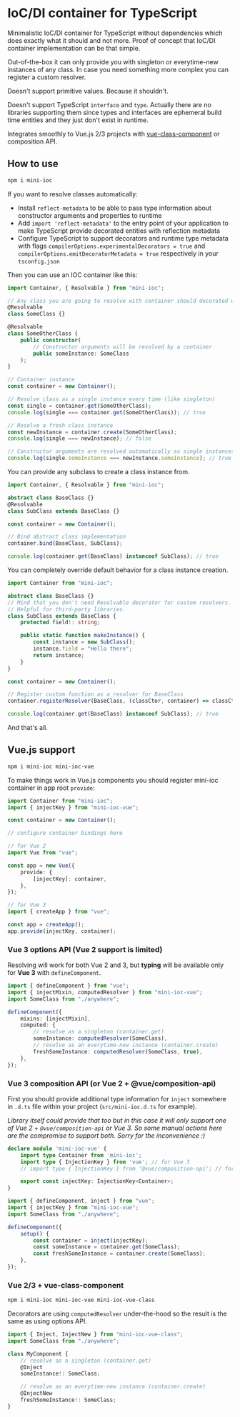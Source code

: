 # IoC/DI container for TypeScript

Minimalistic IoC/DI container for TypeScript without dependencies which does exactly what it should and not more. Proof of concept that IoC/DI container implementation can be that simple.

Out-of-the-box it can only provide you with singleton or everytime-new instances of any class. In case you need something more complex you can register a custom resolver.

Doesn't support primitive values. Because it shouldn't.

Doesn't support TypeScript `interface` and `type`. Actually there are no libraries supporting them since types and interfaces are ephemeral build time entities and they just don't exist in runtime.

Integrates smoothly to Vue.js 2/3 projects with [vue-class-component](https://github.com/vuejs/vue-class-component) or composition API.

## How to use

```bash
npm i mini-ioc
```

If you want to resolve classes automatically:

-   Install `reflect-metadata` to be able to pass type information about constructor arguments and properties to runtime
-   Add `import 'reflect-metadata'` to the entry point of your application to make TypeScript provide decorated entities with reflection metadata
-   Configure TypeScript to support decorators and runtime type metadata with flags `compilerOptions.experimentalDecorators = true` and `compilerOptions.emitDecoratorMetadata = true` respectively in your `tsconfig.json`

Then you can use an IOC container like this:

```typescript
import Container, { Resolvable } from "mini-ioc";

// Any class you are going to resolve with container should decorated with Resolvable
@Resolvable
class SomeClass {}

@Resolvable
class SomeOtherClass {
	public constructor(
		// Constructor arguments will be resolved by a container
		public someInstance: SomeClass
	);
}

// Container instance
const container = new Container();

// Resolve class as a single instance every time (like singleton)
const single = container.get(SomeOtherClass);
console.log(single === container.get(SomeOtherClass)); // true

// Resolve a fresh class instance
const newInstance = container.create(SomeOtherClass);
console.log(single === newInstance); // false

// Constructor arguments are resolved automatically as single instances with container.get
console.log(single.someInstance === newInstance.someInstance); // true
```

You can provide any subclass to create a class instance from.

```typescript
import Container, { Resolvable } from "mini-ioc";

abstract class BaseClass {}
@Resolvable
class SubClass extends BaseClass {}

const container = new Container();

// Bind abstract class implementation
container.bind(BaseClass, SubClass);

console.log(container.get(BaseClass) instanceof SubClass); // true
```

You can completely override default behavior for a class instance creation.

```typescript
import Container from "mini-ioc";

abstract class BaseClass {}
// Mind that you don't need Resolvable decorator for custom resolvers.
// Helpful for third-party libraries.
class SubClass extends BaseClass {
	protected field!: string;

	public static function makeInstance() {
		const instance = new SubClass();
		instance.field = "Hello there";
		return instance;
	}
}

const container = new Container();

// Register custom function as a resolver for BaseClass
container.registerResolver(BaseClass, (classCtor, container) => classCtor.makeInstance());

console.log(container.get(BaseClass) instanceof SubClass); // true
```

And that's all.

## Vue.js support

```bash
npm i mini-ioc mini-ioc-vue
```

To make things work in Vue.js components you should register mini-ioc container in app root `provide`:

```typescript
import Container from "mini-ioc";
import { injectKey } from "mini-ioc-vue";

const container = new Container();

// configure container bindings here

// for Vue 2
import Vue from "vue";

const app = new Vue({
	provide: {
		[injectKey]: container,
	},
});

// for Vue 3
import { createApp } from "vue";

const app = createApp();
app.provide(injectKey, container);
```

### Vue 3 options API (Vue 2 support is limited)

Resolving will work for both Vue 2 and 3, but **typing** will be available only for **Vue 3** with `defineComponent`.

```typescript
import { defineComponent } from "vue";
import { injectMixin, computedResolver } from "mini-ioc-vue";
import SomeClass from "./anywhere";

defineComponent({
	mixins: [injectMixin],
	computed: {
		// resolve as a singleton (container.get)
		someInstance: computedResolver(SomeClass),
		// resolve as an everytime-new instance (container.create)
		freshSomeInstance: computedResolver(SomeClass, true),
	},
});
```

### Vue 3 composition API (or Vue 2 + @vue/composition-api)

First you should provide additional type information for `inject` somewhere in `.d.ts` file within your project (`src/mini-ioc.d.ts` for example).

*Library itself could provide that too but in this case it will only support one of Vue 2 + `@vue/composition-api` or Vue 3. So some manual actions here are the compromise to support both. Sorry for the inconvenience :)*

```typescript
declare module 'mini-ioc-vue' {
	import type Container from 'mini-ioc';
	import type { InjectionKey } from 'vue'; // for Vue 3
	// import type { InjectionKey } from '@vue/composition-api'; // for Vue 2

	export const injectKey: InjectionKey<Container>;
}
```

```typescript
import { defineComponent, inject } from "vue";
import { injectKey } from "mini-ioc-vue";
import SomeClass from "./anywhere";

defineComponent({
	setup() {
		const container = inject(injectKey);
		const someInstance = container.get(SomeClass);
		const freshSomeInstance = container.create(SomeClass);
	},
});
```

### Vue 2/3 + vue-class-component

```bash
npm i mini-ioc mini-ioc-vue mini-ioc-vue-class
```

Decorators are using `computedResolver` under-the-hood so the result is the same as using options API.

```typescript
import { Inject, InjectNew } from "mini-ioc-vue-class";
import SomeClass from "./anywhere";

class MyComponent {
	// resolve as a singleton (container.get)
	@Inject
	someInstance!: SomeClass;

	// resolve as an everytime-new instance (container.create)
	@InjectNew
	freshSomeInstance!: SomeClass;
}
```
